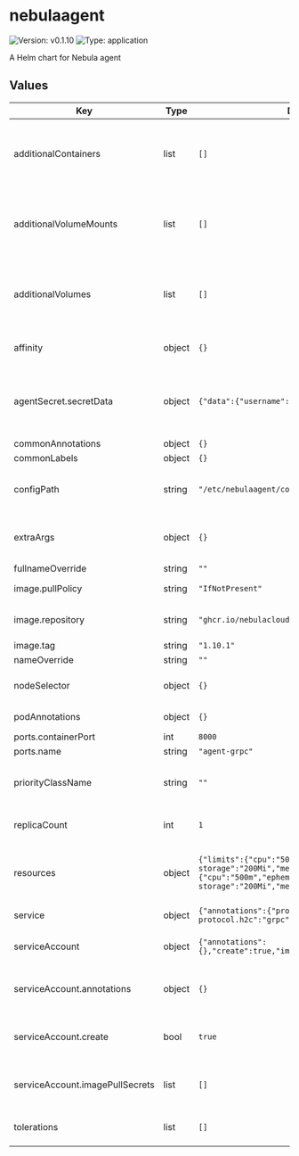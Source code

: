 # nebulaagent

![Version: v0.1.10](https://img.shields.io/badge/Version-v0.1.10-informational?style=flat-square) ![Type: application](https://img.shields.io/badge/Type-application-informational?style=flat-square)

A Helm chart for Nebula agent

## Values

| Key | Type | Default | Description |
|-----|------|---------|-------------|
| additionalContainers | list | `[]` | Appends additional containers to the deployment spec. May include template values. |
| additionalVolumeMounts | list | `[]` | Appends additional volume mounts to the main container's spec. May include template values. |
| additionalVolumes | list | `[]` | Appends additional volumes to the deployment spec. May include template values. |
| affinity | object | `{}` | affinity for nebulaagent deployment |
| agentSecret.secretData | object | `{"data":{"username":"User"}}` | Specify your Secret (with sensitive data) or pseudo-manifest (without sensitive data). |
| commonAnnotations | object | `{}` |  |
| commonLabels | object | `{}` |  |
| configPath | string | `"/etc/nebulaagent/config/*.yaml"` | Default regex string for searching configuration files |
| extraArgs | object | `{}` | Appends extra command line arguments to the main command |
| fullnameOverride | string | `""` |  |
| image.pullPolicy | string | `"IfNotPresent"` | Docker image pull policy |
| image.repository | string | `"ghcr.io/nebulaclouds/nebulaagent"` | Docker image for nebulaagent deployment |
| image.tag | string | `"1.10.1"` | Docker image tag |
| nameOverride | string | `""` |  |
| nodeSelector | object | `{}` | nodeSelector for nebulaagent deployment |
| podAnnotations | object | `{}` | Annotations for nebulaagent pods |
| ports.containerPort | int | `8000` |  |
| ports.name | string | `"agent-grpc"` |  |
| priorityClassName | string | `""` | Sets priorityClassName for datacatalog pod(s). |
| replicaCount | int | `1` | Replicas count for nebulaagent deployment |
| resources | object | `{"limits":{"cpu":"500m","ephemeral-storage":"200Mi","memory":"200Mi"},"requests":{"cpu":"500m","ephemeral-storage":"200Mi","memory":"200Mi"}}` | Default resources requests and limits for nebulaagent deployment |
| service | object | `{"annotations":{"projectcontour.io/upstream-protocol.h2c":"grpc"},"type":"ClusterIP"}` | Service settings for nebulaagent |
| serviceAccount | object | `{"annotations":{},"create":true,"imagePullSecrets":[]}` | Configuration for service accounts for nebulaagent |
| serviceAccount.annotations | object | `{}` | Annotations for ServiceAccount attached to nebulaagent pods |
| serviceAccount.create | bool | `true` | Should a service account be created for nebulaagent |
| serviceAccount.imagePullSecrets | list | `[]` | ImagePullSecrets to automatically assign to the service account |
| tolerations | list | `[]` | tolerations for nebulaagent deployment |

